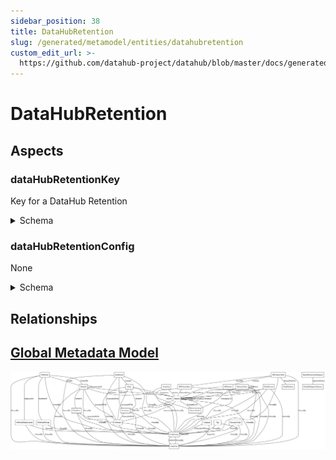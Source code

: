 ```yaml
---
sidebar_position: 38
title: DataHubRetention
slug: /generated/metamodel/entities/datahubretention
custom_edit_url: >-
  https://github.com/datahub-project/datahub/blob/master/docs/generated/metamodel/entities/dataHubRetention.md
---
```

# DataHubRetention
## Aspects

### dataHubRetentionKey
Key for a DataHub Retention
<details>
<summary>Schema</summary>

```javascript
{
  "type": "record",
  "Aspect": {
    "name": "dataHubRetentionKey"
  },
  "name": "DataHubRetentionKey",
  "namespace": "com.linkedin.metadata.key",
  "fields": [
    {
      "type": "string",
      "name": "entityName",
      "doc": "Entity name to apply retention to. * (or empty) for applying defaults."
    },
    {
      "type": "string",
      "name": "aspectName",
      "doc": "Aspect name to apply retention to. * (or empty) for applying defaults."
    }
  ],
  "doc": "Key for a DataHub Retention"
}
```
</details>

### dataHubRetentionConfig
None
<details>
<summary>Schema</summary>

```javascript
{
  "type": "record",
  "Aspect": {
    "name": "dataHubRetentionConfig"
  },
  "name": "DataHubRetentionConfig",
  "namespace": "com.linkedin.retention",
  "fields": [
    {
      "type": {
        "type": "record",
        "name": "Retention",
        "namespace": "com.linkedin.retention",
        "fields": [
          {
            "type": [
              "null",
              {
                "type": "record",
                "name": "VersionBasedRetention",
                "namespace": "com.linkedin.retention",
                "fields": [
                  {
                    "type": "int",
                    "name": "maxVersions"
                  }
                ],
                "doc": "Keep max N latest records"
              }
            ],
            "name": "version",
            "default": null
          },
          {
            "type": [
              "null",
              {
                "type": "record",
                "name": "TimeBasedRetention",
                "namespace": "com.linkedin.retention",
                "fields": [
                  {
                    "type": "int",
                    "name": "maxAgeInSeconds"
                  }
                ],
                "doc": "Keep records that are less than X seconds old"
              }
            ],
            "name": "time",
            "default": null
          }
        ],
        "doc": "Base class that encapsulates different retention policies.\nOnly one of the fields should be set"
      },
      "name": "retention"
    }
  ]
}
```
</details>

## Relationships

## [Global Metadata Model](https://github.com/datahub-project/static-assets/raw/main/imgs/datahub-metadata-model.png)
![Global Graph](https://github.com/datahub-project/static-assets/raw/main/imgs/datahub-metadata-model.png)
